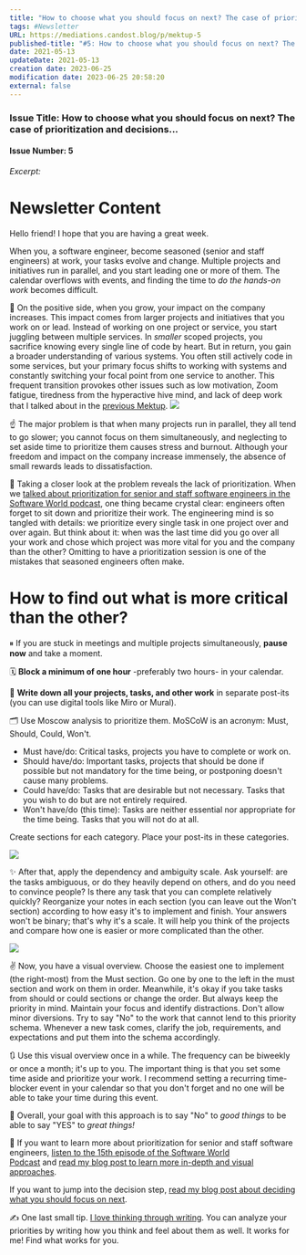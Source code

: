 ```yaml
---
title: "How to choose what you should focus on next? The case of prioritization and decisions..."
tags: #Newsletter
URL: https://mediations.candost.blog/p/mektup-5
published-title: "#5: How to choose what you should focus on next? The case of prioritization and decisions..."
date: 2021-05-13
updateDate: 2021-05-13
creation date: 2023-06-25
modification date: 2023-06-25 20:58:20
external: false
---
```


### **Issue Title:** How to choose what you should focus on next? The case of prioritization and decisions...
#### **Issue Number:** 5
*Excerpt:*

# Newsletter Content
Hello friend! I hope that you are having a great week.

When you, a software engineer, become seasoned (senior and staff engineers) at work, your tasks evolve and change. Multiple projects and initiatives run in parallel, and you start leading one or more of them. The calendar overflows with events, and finding the time to _do the hands-on work_ becomes difficult.

🙌 On the positive side, when you grow, your impact on the company increases. This impact comes from larger projects and initiatives that you work on or lead. Instead of working on one project or service, you start juggling between multiple services. In _smaller_ scoped projects, you sacrifice knowing every single line of code by heart. But in return, you gain a broader understanding of various systems. You often still actively code in some services, but your primary focus shifts to working with systems and constantly switching your focal point from one service to another. This frequent transition provokes other issues such as low motivation, Zoom fatigue, tiredness from the hyperactive hive mind, and lack of deep work that I talked about in the [previous Mektup](https://candost.blog/mektup-4/).
![](https://substackcdn.com/image/fetch/w_1456,c_limit,f_auto,q_auto:good,fl_progressive:steep/https%3A%2F%2Fbucketeer-e05bbc84-baa3-437e-9518-adb32be77984.s3.amazonaws.com%2Fpublic%2Fimages%2Fd7de8ed3-2cb1-4bf1-9ac4-05356ff2ea7f_2000x1334.jpeg)

☝️ The major problem is that when many projects run in parallel, they all tend to go slower; you cannot focus on them simultaneously, and neglecting to set aside time to prioritize them causes stress and burnout. Although your freedom and impact on the company increase immensely, the absence of small rewards leads to dissatisfaction.

👀 Taking a closer look at the problem reveals the lack of prioritization. When we [talked about prioritization for senior and staff software engineers in the Software World podcast](https://candost.blog/15-prioritization-for-experienced-software-engineers/), one thing became crystal clear: engineers often forget to sit down and prioritize their work. The engineering mind is so tangled with details: we prioritize every single task in one project over and over again. But think about it: when was the last time did you go over all your work and chose which project was more vital for you and the company than the other? Omitting to have a prioritization session is one of the mistakes that seasoned engineers often make.

# **How to find out what is more critical than the other?**

⏸ If you are stuck in meetings and multiple projects simultaneously, **pause now** and take a moment.

🗓 **Block a minimum of one hour** -preferably two hours- in your calendar.

📝 **Write down all your projects, tasks, and other work** in separate post-its (you can use digital tools like Miro or Mural).

🗂 Use Moscow analysis to prioritize them. MoSCoW is an acronym: Must, Should, Could, Won't.

- Must have/do: Critical tasks, projects you have to complete or work on.
- Should have/do: Important tasks, projects that should be done if possible but not mandatory for the time being, or postponing doesn't cause many problems.
- Could have/do: Tasks that are desirable but not necessary. Tasks that you wish to do but are not entirely required.
- Won't have/do (this time): Tasks are neither essential nor appropriate for the time being. Tasks that you will not do at all.

Create sections for each category. Place your post-its in these categories.

![](https://substackcdn.com/image/fetch/w_1456,c_limit,f_auto,q_auto:good,fl_progressive:steep/https%3A%2F%2Fbucketeer-e05bbc84-baa3-437e-9518-adb32be77984.s3.amazonaws.com%2Fpublic%2Fimages%2F3f2abbc1-7fa9-4faa-90fb-7a26c74d1138_1024x768.jpeg)

✨ After that, apply the dependency and ambiguity scale. Ask yourself: are the tasks ambiguous, or do they heavily depend on others, and do you need to convince people? Is there any task that you can complete relatively quickly? Reorganize your notes in each section (you can leave out the Won't section) according to how easy it's to implement and finish. Your answers won't be binary; that's why it's a scale. It will help you think of the projects and compare how one is easier or more complicated than the other.

![](https://substackcdn.com/image/fetch/w_1456,c_limit,f_auto,q_auto:good,fl_progressive:steep/https%3A%2F%2Fbucketeer-e05bbc84-baa3-437e-9518-adb32be77984.s3.amazonaws.com%2Fpublic%2Fimages%2F9d7711b6-ba58-4b45-9a0e-bca5371d4c7a_1024x768.jpeg)

✌️ Now, you have a visual overview. Choose the easiest one to implement (the right-most) from the Must section. Go one by one to the left in the must section and work on them in order. Meanwhile, it's okay if you take tasks from should or could sections or change the order. But always keep the priority in mind. Maintain your focus and identify distractions. Don't allow minor diversions. Try to say "No" to the work that cannot lend to this priority schema. Whenever a new task comes, clarify the job, requirements, and expectations and put them into the schema accordingly.

🔃 Use this visual overview once in a while. The frequency can be biweekly or once a month; it's up to you. The important thing is that you set some time aside and prioritize your work. I recommend setting a recurring time-blocker event in your calendar so that you don't forget and no one will be able to take your time during this event.

🎯 Overall, your goal with this approach is to say "No" to _good things_ to be able to say "YES" to _great things!_

💁 If you want to learn more about prioritization for senior and staff software engineers, [listen to the 15th episode of the Software World Podcast](https://candost.blog/15-prioritization-for-experienced-software-engineers/) and [read my blog post to learn more in-depth and visual approaches](https://candost.blog/prioritization-skills-for-senior-and-staff-software-engineers/).

If you want to jump into the decision step, [read my blog post about deciding what you should focus on next](https://candost.blog/deciding-on-what-you-should-focus-on-next/).

✍️ One last small tip. [I love thinking through writing](https://candost.blog/why-is-writing-important/). You can analyze your priorities by writing how you think and feel about them as well. It works for me! Find what works for you.